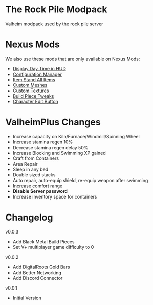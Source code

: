 # The Rock Pile Modpack
Valheim modpack used by the rock pile server

# Nexus Mods
We also use these mods that are only available on Nexus Mods:

- [Display Day Time in HUD](https://www.nexusmods.com/valheim/mods/861)
- [Configuration Manager](https://www.nexusmods.com/valheim/mods/740)
- [Item Stand All Items](https://www.nexusmods.com/valheim/mods/1244)
- [Custom Meshes](https://www.nexusmods.com/valheim/mods/184)
- [Custom Textures](https://www.nexusmods.com/valheim/mods/48)
- [Build Piece Tweaks](https://www.nexusmods.com/valheim/mods/1201)
- [Character Edit Button](https://www.nexusmods.com/valheim/mods/650)

# ValheimPlus Changes
 - Increase capacity on Kiln/Furnace/Windmill/Spinning Wheel
 - Increase stamina regen 10%
 - Decrease stamina regen delay 50%
 - Increase Blocking and Swimming XP gained
 - Craft from Containers
 - Area Repair
 - Sleep in any bed
 - Double sized stacks
 - Auto repair, auto-equip shield, re-equip weapon after swimming
 - Increase comfort range
 - **Disable Server password**
 - Increase inventory space for containers

# Changelog
v0.0.3
- Add Black Metal Build Pieces
- Set V+ multiplayer game difficulty to 0

v0.0.2
- Add DigitalRoots Gold Bars
- Add Better Networking
- Add Discord Connector

v0.0.1
 - Initial Version

